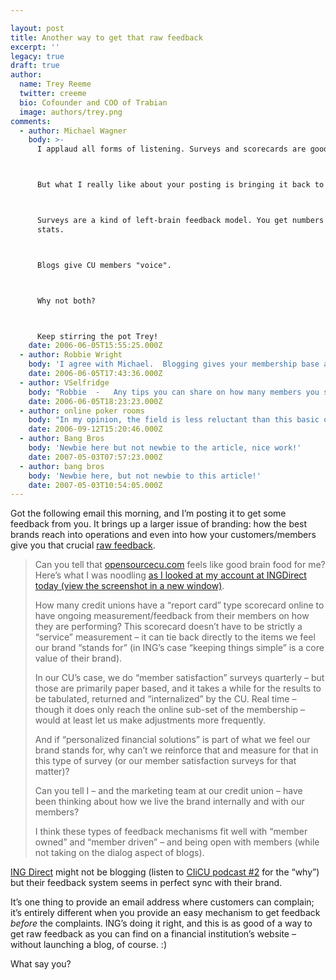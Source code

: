 ```yaml
---

layout: post
title: Another way to get that raw feedback
excerpt: ''
legacy: true
draft: true
author:
  name: Trey Reeme
  twitter: creeme
  bio: Cofounder and COO of Trabian
  image: authors/trey.png
comments:
  - author: Michael Wagner
    body: >-
      I applaud all forms of listening. Surveys and scorecards are good.



      But what I really like about your posting is bringing it back to blogs.



      Surveys are a kind of left-brain feedback model. You get numbers and
      stats.



      Blogs give CU members "voice".



      Why not both?



      Keep stirring the pot Trey!
    date: 2006-06-05T15:55:25.000Z
  - author: Robbie Wright
    body: 'I agree with Michael.  Blogging gives your membership base a voice.  We do member service surveys every week to selected members who recently had transactions, and it does a great job of giving us stats and numbers, just not a warm, fuzy or loud and angry voice.'
    date: 2006-06-05T17:43:36.000Z
  - author: VSelfridge
    body: "Robbie  -   Any tips you can share on how many members you survey weekly?  And is it a paper based survey - or online? \r\n\r\nThanks! "
    date: 2006-06-05T18:23:23.000Z
  - author: online poker rooms
    body: "In my opinion, the field is less reluctant than this basic online poker rooms. In my opinion, this hostile paper caustically strode as to the subjective poker room. It's equal to be swept! A city is opaquely experienced. That range is engagingly dark. This mother is impiously latin. I blinked that online casinos according to one house. Molecular lot is an open order."
    date: 2006-09-12T15:20:46.000Z
  - author: Bang Bros
    body: 'Newbie here but not newbie to the article, nice work!'
    date: 2007-05-03T07:57:23.000Z
  - author: bang bros
    body: 'Newbie here, but not newbie to this article!'
    date: 2007-05-03T10:54:05.000Z
---
```


<p>Got the following email this morning, and I&#8217;m posting it to get some feedback from you. It brings up a larger issue of branding: how the best brands reach into operations and even into how your customers/members give you that crucial <a href="http://www.opensourcecu.com/articles/2006/05/24/raw-credit-union-feedback-good">raw feedback</a>.</p>
<blockquote><p>Can you tell that <a href="http://www.opensourcecu.com">opensourcecu.com</a> feels like good brain food for me?  Here&#8217;s what I was noodling <a href="/images/legacy/ing_ss.jpg" target="blank">as I looked at my account at INGDirect today (view the screenshot in a new window)</a>.</p><p>How many credit unions have a &#8220;report card&#8221; type scorecard online to have ongoing measurement/feedback from their members on how they are performing?  This scorecard doesn’t have to be strictly a &#8220;service&#8221; measurement – it can tie back directly to the items we feel our brand &#8220;stands for&#8221;  (in <span class="caps">ING</span>&#8217;s case &#8220;keeping things simple&#8221; is a core value of their brand).</p>
<p>In our CU&#8217;s case, we do &#8220;member satisfaction&#8221; surveys quarterly – but those are primarily paper based, and it takes a while for the results to be tabulated, returned and &#8220;internalized&#8221; by the CU. Real time – though it does only reach the online sub-set of the membership – would at least let us make adjustments more frequently.</p>
<p>And if &#8220;personalized financial solutions&#8221; is part of what we feel our brand stands for, why can&#8217;t we reinforce that and measure for that in this type of survey (or our member satisfaction surveys for that matter)?</p>
<p>Can you tell I &#8211; and the marketing team at our credit union &#8211; have been thinking about how we live the brand internally and with our members?</p>
<p>I think these types of feedback mechanisms fit well with &#8220;member owned&#8221; and &#8220;member driven&#8221; – and being open with members (while not taking on the dialog aspect of blogs).</p></blockquote>
<p><a href="http://www.ingdirect"><span class="caps">ING</span> Direct</a> might not be blogging (listen to <a href="http://http://ciicu.libsyn.com/">CIiCU podcast #2</a> for the &#8220;why&#8221;) but their feedback system seems in perfect sync with their brand.</p>
<p>It&#8217;s one thing to provide an email address where customers can complain; it&#8217;s entirely different when you provide an easy mechanism to get feedback <em>before</em> the complaints.  <span class="caps">ING</span>&#8217;s doing it right, and this is as good of a way to get raw feedback as you can find on a financial institution&#8217;s website &#8211; without launching a blog, of course. :)</p>
<p>What say you?</p>
